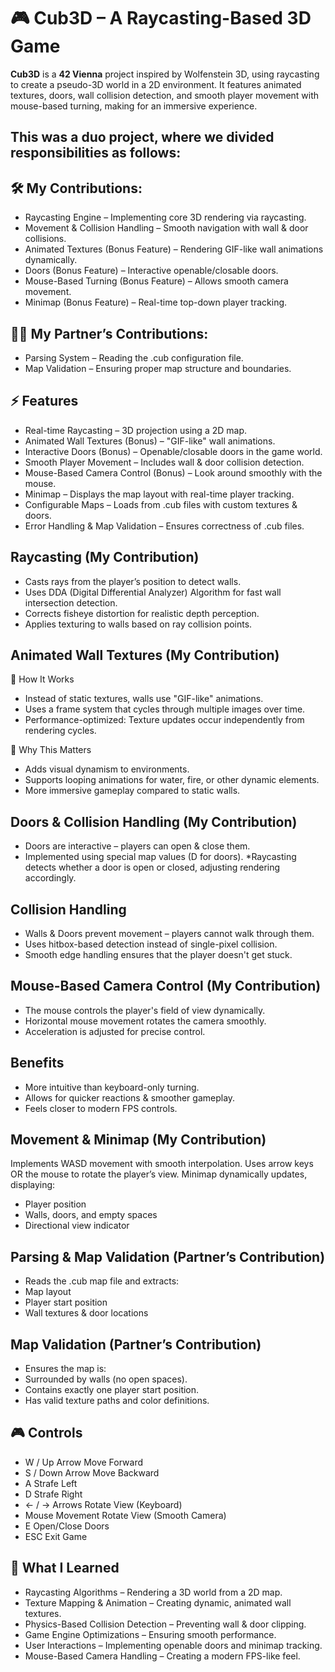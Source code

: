 # 🎮 Cub3D – A Raycasting-Based 3D Game

**Cub3D** is a **42 Vienna** project inspired by Wolfenstein 3D, using raycasting to create a pseudo-3D world in a 2D environment. It features animated textures, doors, wall collision detection, and smooth player movement with mouse-based turning, making for an immersive experience.

## This was a duo project, where we divided responsibilities as follows:
## 🛠 My Contributions:

* Raycasting Engine – Implementing core 3D rendering via raycasting.
* Movement & Collision Handling – Smooth navigation with wall & door collisions.
* Animated Textures (Bonus Feature) – Rendering GIF-like wall animations dynamically.
* Doors (Bonus Feature) – Interactive openable/closable doors.
* Mouse-Based Turning (Bonus Feature) – Allows smooth camera movement.
* Minimap (Bonus Feature) – Real-time top-down player tracking.

## 👩‍💻 My Partner’s Contributions:

* Parsing System – Reading the .cub configuration file.
* Map Validation – Ensuring proper map structure and boundaries.

## ⚡ Features

* Real-time Raycasting – 3D projection using a 2D map.
* Animated Wall Textures (Bonus) – "GIF-like" wall animations.
* Interactive Doors (Bonus) – Openable/closable doors in the game world.
* Smooth Player Movement – Includes wall & door collision detection.
* Mouse-Based Camera Control (Bonus) – Look around smoothly with the mouse.
* Minimap – Displays the map layout with real-time player tracking.
* Configurable Maps – Loads from .cub files with custom textures & doors.
* Error Handling & Map Validation – Ensures correctness of .cub files.

## Raycasting (My Contribution)

* Casts rays from the player’s position to detect walls.
* Uses DDA (Digital Differential Analyzer) Algorithm for fast wall intersection detection.
* Corrects fisheye distortion for realistic depth perception.
* Applies texturing to walls based on ray collision points.

## Animated Wall Textures (My Contribution)
🔹 How It Works

* Instead of static textures, walls use "GIF-like" animations.
* Uses a frame system that cycles through multiple images over time.
* Performance-optimized: Texture updates occur independently from rendering cycles.

🔹 Why This Matters

* Adds visual dynamism to environments.
* Supports looping animations for water, fire, or other dynamic elements.
* More immersive gameplay compared to static walls.

## Doors & Collision Handling (My Contribution)

* Doors are interactive – players can open & close them.
* Implemented using special map values (D for doors).
*Raycasting detects whether a door is open or closed, adjusting rendering accordingly.

## Collision Handling

* Walls & Doors prevent movement – players cannot walk through them.
* Uses hitbox-based detection instead of single-pixel collision.
* Smooth edge handling ensures that the player doesn't get stuck.

## Mouse-Based Camera Control (My Contribution)

* The mouse controls the player's field of view dynamically.
* Horizontal mouse movement rotates the camera smoothly.
* Acceleration is adjusted for precise control.

## Benefits

* More intuitive than keyboard-only turning.
* Allows for quicker reactions & smoother gameplay.
* Feels closer to modern FPS controls.

## Movement & Minimap (My Contribution)

Implements WASD movement with smooth interpolation.
Uses arrow keys OR the mouse to rotate the player’s view.
Minimap dynamically updates, displaying:
* Player position
* Walls, doors, and empty spaces
* Directional view indicator

## Parsing & Map Validation (Partner’s Contribution)

* Reads the .cub map file and extracts:
* Map layout
* Player start position
* Wall textures & door locations

## Map Validation (Partner’s Contribution)

* Ensures the map is:
* Surrounded by walls (no open spaces).
* Contains exactly one player start position.
* Has valid texture paths and color definitions.

## 🎮 Controls
* W / Up Arrow	Move Forward
* S / Down Arrow	Move Backward
* A	Strafe Left
* D	Strafe Right
* ← / → Arrows	Rotate View (Keyboard)
* Mouse Movement	Rotate View (Smooth Camera)
* E	Open/Close Doors
* ESC	Exit Game

## 🎯 What I Learned

* Raycasting Algorithms – Rendering a 3D world from a 2D map.
* Texture Mapping & Animation – Creating dynamic, animated wall textures.
* Physics-Based Collision Detection – Preventing wall & door clipping.
* Game Engine Optimizations – Ensuring smooth performance.
* User Interactions – Implementing openable doors and minimap tracking.
* Mouse-Based Camera Handling – Creating a modern FPS-like feel.
